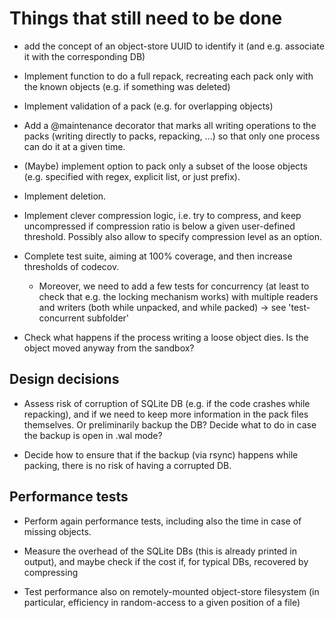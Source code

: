 # Things that still need to be done

- add the concept of an object-store UUID to identify it (and e.g. associate it with
  the corresponding DB)

- Implement function to do a full repack, recreating each pack only with the known objects (e.g. if something was deleted)

- Implement validation of a pack (e.g. for overlapping objects)

- Add a @maintenance decorator that marks all writing operations to the
  packs (writing directly to packs, repacking, ...) so that only
  one process can do it at a given time.

- (Maybe) implement option to pack only a subset of the loose objects (e.g. specified with regex, explicit list, or just prefix).

- Implement deletion.

- Implement clever compression logic, i.e. try to compress, and keep uncompressed if compression ratio is
  below a given user-defined threshold. Possibly also allow to specify compression level as an option.


- Complete test suite, aiming at 100% coverage, and then increase thresholds of codecov.
  - Moreover, we need to add a few tests for concurrency (at least to check that e.g. the locking mechanism works)
    with multiple readers and writers (both while unpacked, and while packed) -> see 'test-concurrent subfolder'

- Check what happens if the process writing a loose object dies. Is the object moved anyway
  from the sandbox?

## Design decisions

- Assess risk of corruption of SQLite DB (e.g. if the code crashes while repacking), and if we need to keep more information in the pack files themselves. Or preliminarily backup the DB? Decide what to do in case the backup is open in .wal mode?

- Decide how to ensure that if the backup (via rsync) happens while packing, there is no risk of having a corrupted DB.

## Performance tests

- Perform again performance tests, including also the time in case of missing objects.

- Measure the overhead of the SQLite DBs (this is already printed in output), and maybe check if the cost if, for typical DBs, recovered by compressing

- Test performance also on remotely-mounted object-store filesystem (in particular, efficiency
  in random-access to a given position of a file)

